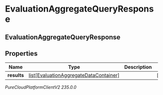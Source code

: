 # EvaluationAggregateQueryResponse

## EvaluationAggregateQueryResponse

## Properties

|Name | Type | Description | Notes|
|------------ | ------------- | ------------- | -------------|
| **results** | [list[EvaluationAggregateDataContainer]](EvaluationAggregateDataContainer) |  | [optional] |



_PureCloudPlatformClientV2 235.0.0_
